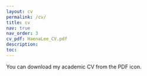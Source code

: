 ```yaml
---
layout: cv
permalink: /cv/
title: cv
nav: true
nav_order: 3
cv_pdf: HaenaLee_CV.pdf
description: 
toc:
---
```


You can download my academic CV from the PDF icon.
